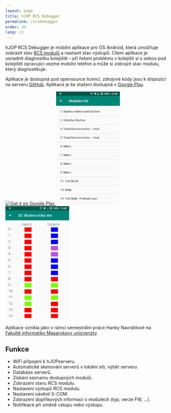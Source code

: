 ```yaml
---
layout: page
title: hJOP RCS Debugger
permalink: /rcsDebugger
order: 33
lang: cz
---
```


hJOP RCS Debugger je mobilní aplikace pro OS Android, která umožňuje zobrazit
stav [RCS modulů](/rcs) a nastavit stav výstupů. Cílem aplikace je usnadnit
diagnostiku kolejiště – při řešení problému v kolejišti si s sebou pod
kolejiště opravující vezme mobilní telefon a může si zobrazit stav modulu,
který diagnostikuje.

Aplikace je dostupná pod opensource licencí, zdrojové kódy jsou k dispozici na
serveru [GitHub](https://github.com/kmzbrnoI/hJOPrcsDebugger). Aplikace je
ke stažení dostupná v [Google
Play](https://play.google.com/store/apps/details?id=kmzbrnoI.hjoprcsdebugger).

<a href='https://play.google.com/store/apps/details?id=kmzbrnoI.hjoprcsdebugger'>
<img class="no-link" alt='Get it on Google Play' src='https://play.google.com/intl/en_us/badges/images/generic/en_badge_web_generic.png' height="80px"/>
</a>

<img src="/assets/img/hJOPrcsDebugger-modules.png" style="max-width: 200px;" />
<img src="/assets/img/hJOPrcsDebugger-module.png" style="max-width: 200px;" />

Aplikace vznikla jako v rámci semestrální práce Hanky Navrátilové na [Fakultě
informatiky Masarykovy unizverizty](https://fi.muni.cz/).

## Funkce

 * WiFi připojení k hJOPserveru.
 * Automatické skenování serverů v lokální síti, výběr serveru.
 * Databáze serverů.
 * Získání seznamu dostupných modulů.
 * Zobrazení stavu RCS modulu.
 * Nastaveni výstupů RCS modulu.
 * Nastavení návěstí S-COM.
 * Zobrazení doplňkových informací o modulech (typ, verze FW, ...).
 * Notifikace při změně vstupu nebo výstupu.
